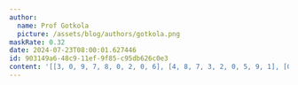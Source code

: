 ```yaml
---
author:
  name: Prof Gotkola
  picture: /assets/blog/authors/gotkola.png
maskRate: 0.32
date: 2024-07-23T08:00:01.627446
id: 903149a6-48c9-11ef-9f85-c95db626c0e3
content: '[[3, 0, 9, 7, 8, 0, 2, 0, 6], [4, 8, 7, 3, 2, 0, 5, 9, 1], [0, 6, 0, 5, 9, 4, 7, 8, 3], [0, 0, 0, 0, 6, 0, 0, 0, 2], [0, 2, 8, 0, 5, 3, 1, 0, 4], [6, 3, 4, 0, 1, 0, 9, 5, 0], [2, 9, 0, 1, 4, 0, 6, 7, 8], [8, 0, 1, 0, 0, 9, 4, 2, 5], [5, 4, 0, 2, 7, 8, 3, 1, 9]]'
---
```

